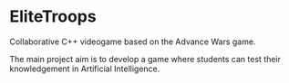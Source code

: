 # EliteTroops
Collaborative C++ videogame based on the Advance Wars game.

The main project aim is to develop a game where students can test their knowledgement in Artificial Intelligence.
